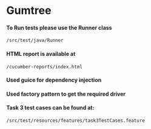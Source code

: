 # Gumtree

#### To Run tests please use the Runner class
    /src/test/java/Runner

#### HTML report is available at
    /cucumber-reports/index.html
    
#### Used guice for dependency injection

#### Used factory pattern to get the required driver

#### Task 3 test cases can be found at:
    /src/test/resources/features/task3TestCases.feature

